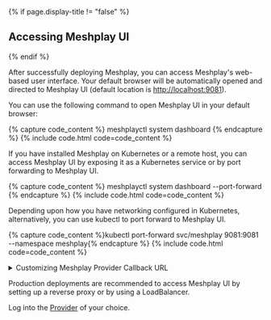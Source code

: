 {% if page.display-title != "false" %}
## Accessing Meshplay UI
{% endif %}

After successfully deploying Meshplay, you can access Meshplay's web-based user interface. Your default browser will be automatically opened and directed to Meshplay UI (default location is [http://localhost:9081](http://localhost:9081)).

You can use the following command to open Meshplay UI in your default browser:

{% capture code_content %} meshplayctl system dashboard {% endcapture %}
{% include code.html code=code_content %}

If you have installed Meshplay on Kubernetes or a remote host, you can access Meshplay UI by exposing it as a Kubernetes service or by port forwarding to Meshplay UI.

{% capture code_content %} meshplayctl system dashboard --port-forward {% endcapture %}
{% include code.html code=code_content %}

Depending upon how you have networking configured in Kubernetes, alternatively, you can use kubectl to port forward to Meshplay UI.

{% capture code_content %}kubectl port-forward svc/meshplay 9081:9081 --namespace meshplay{% endcapture %}
{% include code.html code=code_content %}

<details>
<summary>Customizing Meshplay Provider Callback URL</summary>

Customize your Meshplay Provider Callback URL. Meshplay Server supports customizing authentication flow callback URL, which can be configured in the following way:

{% capture code_content %}$ MESHPLAY_SERVER_CALLBACK_URL=https://custom-host meshplayctl system start{% endcapture %}
{% include code.html code=code_content %}

<br />
Meshplay should now be running in your Kubernetes cluster and Meshplay UI should be accessible at the `EXTERNAL IP` of `meshplay` service.

</details>

Production deployments are recommended to access Meshplay UI by setting up a reverse proxy or by using a LoadBalancer.

Log into the [Provider](/extensibility/providers) of your choice.
